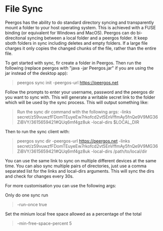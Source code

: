 # File Sync

Peergos has the ability to do standard directory syncing and transparently mount a folder to your host operating system. This is achieved with a FUSE binding (or equivalent for Windows and MacOS). Peergos can do bi-direcitonal syncing between a local folder and a peergos folder. It keep sboth folders in sync including deletes and empty folders. If a large file charges it only copies the changed chunks of the file, rather than the entire file.

To get started with sync, fir create a folder in Peergos. Then run the following (replace peergos with "java -jar Peergos.jar" if you are using the jar instead of the desktop app):

> peergos sync init -peergos-url https://peergos.net

Follow the prompts to enter your username, password and the peergos dir you want to sync with. This will generate a writable secret link to the folder which will be used by the sync process. This will output something like:

> Run the sync dir command with the following args: -links secret/z59vuwzfFDomTEuyeEw7rkofcd2vt5EnVffmAy5fnQe9V9MG36ZiBVY/3615659421#QUq6mf4gz8uk -local-dirs $LOCAL_DIR

Then to run the sync client with:
> peergos sync dir -peergos-url https://peergos.net -links secret/z59vuwzfFDomTEuyeEw7rkofcd2vt5EnVffmAy5fnQe9V9MG36ZiBVY/3615659421#QUq6mf4gz8uk -local-dirs /path/to/local/dir

You can use the same link to sync on multiple different devices at the same time. You can also sync multiple pairs of directories, just use a comma separated list for the links and local-dirs arguments. This will sync the dirs and check for changes every 30s.

For more customisation you can use the following args:

Only do one sync run
> -run-once true

Set the minium local free space allowed as a percentage of the total
> -min-free-space-percent 5
